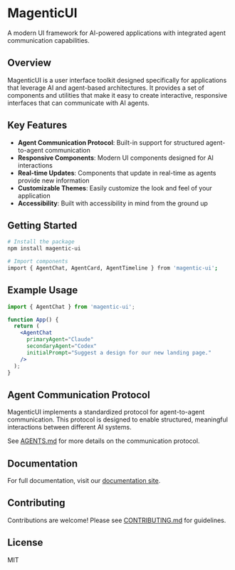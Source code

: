 # MagenticUI

A modern UI framework for AI-powered applications with integrated agent communication capabilities.

## Overview

MagenticUI is a user interface toolkit designed specifically for applications that leverage AI and agent-based architectures. It provides a set of components and utilities that make it easy to create interactive, responsive interfaces that can communicate with AI agents.

## Key Features

- **Agent Communication Protocol**: Built-in support for structured agent-to-agent communication
- **Responsive Components**: Modern UI components designed for AI interactions
- **Real-time Updates**: Components that update in real-time as agents provide new information
- **Customizable Themes**: Easily customize the look and feel of your application
- **Accessibility**: Built with accessibility in mind from the ground up

## Getting Started

```bash
# Install the package
npm install magentic-ui

# Import components
import { AgentChat, AgentCard, AgentTimeline } from 'magentic-ui';
```

## Example Usage

```jsx
import { AgentChat } from 'magentic-ui';

function App() {
  return (
    <AgentChat 
      primaryAgent="Claude"
      secondaryAgent="Codex"
      initialPrompt="Suggest a design for our new landing page."
    />
  );
}
```

## Agent Communication Protocol

MagenticUI implements a standardized protocol for agent-to-agent communication. This protocol is designed to enable structured, meaningful interactions between different AI systems.

See [AGENTS.md](./AGENTS.md) for more details on the communication protocol.

## Documentation

For full documentation, visit our [documentation site](https://magenticui-docs.example.com).

## Contributing

Contributions are welcome! Please see [CONTRIBUTING.md](./CONTRIBUTING.md) for guidelines.

## License

MIT